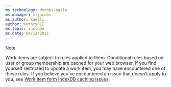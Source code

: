 ```yaml
---
ms.technology: devops-agile
ms.manager: mijacobs
ms.author: kaelli
author: KathrynEE
ms.topic: include
ms.date: 04/12/2021
---
```



> [!NOTE] 
> Work items are subject to rules applied to them. Conditional rules based on user or group membership are cached for your web browser. If you find yourself restricted to update a work item, you may have encountered one of these rules. If you believe you've encountered an issue that doesn't apply to you, see [Work item form IndexDB caching issues](/azure/devops/organizations/settings/work/work-item-form-caching).  